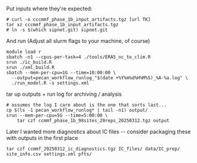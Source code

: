 
Put inputs where they're expected:
```{sh}
# curl -o cccmmf_phase_1b_input_artifacts.tgz [url TK] 
tar xz cccmmf_phase_1b_input_artifacts.tgz
# ln -s $(which sipnet.git) sipnet.git
```

And run
(Adjust all slurm flags to your machine, of course)
```{sh}
module load r
sbatch -n1 --cpus-per-task=4 ./tools/ERA5_nc_to_clim.R
srun ./ic_build.R
srun ./xml_build.R
sbatch --mem-per-cpu=1G --time=10:00:00 \
  --output=pecan_workflow_runlog_"$(date +%Y%m%d%H%M%S)_%A-%a.log" \
  ./run_model.R -s settings.xml
```

tar up outputs + run log for archiving / analysis
```
# assumes the log I care about is the one that sorts last...
cp $(ls -1 pecan_workflow_runlog* | tail -n1) output/
srun --mem-per-cpu=5G --time=5:00:00 \
	tar czf ccmmf_phase_1b_98sites_20reps_20250312.tgz output
```

Later I wanted more diagnostics about IC files -- consider packaging these with outputs in the first place
```
tar czf ccmmf_20250312_ic_diagnostics.tgz IC_files/ data/IC_prep/ site_info.csv settings.xml pfts/
```
